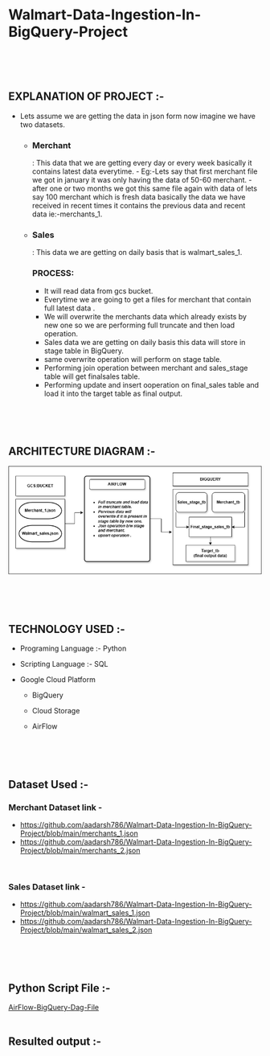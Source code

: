 # Walmart-Data-Ingestion-In-BigQuery-Project 

  <br>
  <br>
  <br>
   







## EXPLANATION OF PROJECT :-  

+  Lets assume we are getting the data in json form now imagine we have two datasets.
  
   - <h3>Merchant</h3> : This data that we are getting every day or every week basically it contains latest data everytime.
     - Eg:-Lets say that first merchant file we got in january it was only having the data of 50-60 merchant.
      -  after one or two months we got this same file again with data of lets say 100 merchant which is fresh data
         basically the data we have received in recent times it contains the previous data and recent data ie:-merchants_1.
       <br>
   -  <h3>Sales</h3> :  This data we are getting on daily basis that is walmart_sales_1.
   
       <br>

       ### PROCESS:

      *  It will read data from gcs bucket.
      *  Everytime we are going to get a files for merchant that contain full latest data .
      *  We will overwrite the merchants data which already exists by new one so we are performing full truncate and then load operation.
      *  Sales data we are getting on daily basis  this data will store in stage table in BigQuery.
      *  same overwrite operation will perform on stage table.
      *  Performing join operation between merchant and sales_stage table will get finalsales table.
      *  Performing update and insert ooperation on final_sales table and load it into the target table as final output.
         
      
     

  
























<br>
<br>
<br>

## ARCHITECTURE DIAGRAM :-

![Project Architecture](Walmart_p1.drawio.png)  










<br>
<br>
<br>

## TECHNOLOGY USED :-
*  Programing Language :- Python
  
*  Scripting Language  :- SQL
  
*  Google Cloud Platform
 
    - BigQuery
      
    - Cloud Storage
      
    - AirFlow










<br>
<br>
<br>

## Dataset Used  :-
### Merchant Dataset link -
- https://github.com/aadarsh786/Walmart-Data-Ingestion-In-BigQuery-Project/blob/main/merchants_1.json
- https://github.com/aadarsh786/Walmart-Data-Ingestion-In-BigQuery-Project/blob/main/merchants_2.json

<br>

### Sales Dataset link -
- https://github.com/aadarsh786/Walmart-Data-Ingestion-In-BigQuery-Project/blob/main/walmart_sales_1.json
- https://github.com/aadarsh786/Walmart-Data-Ingestion-In-BigQuery-Project/blob/main/walmart_sales_2.json








<br>
<br>
<br>

## Python Script File  :-
[AirFlow-BigQuery-Dag-File](practicepu.py)
  <br>
  <br>
## Resulted output :-










